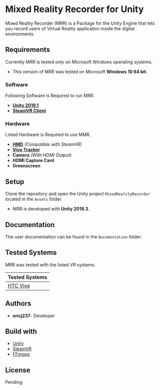 # Mixed Reality Recorder for Unity

Mixed Reality Recorder (MRR) is a Package for the Unity Engine that lets you record users of Virtual Reality application inside the digital environments.

## Requirements

Currently MRR is tested only on Microsoft Windows operating systems.

- This version of MRR was tested on Microsoft **Windows 10 64 bit**.

### Software

Following Software is Required to run MRR.

- **[Unity 2019.1](https://blogs.unity3d.com/2019/04/16/introducing-unity-2019-1/)**
- **[SteamVR Client](https://store.steampowered.com/app/250820/SteamVR/)**

### Hardware

Listed Hardware is Required to use MMR.

- **[HMD](https://store.steampowered.com/steamvr#WhatYouNeed)** *(Compatible with SteamVR)*
- **[Vive Tracker](https://www.vive.com/eu/vive-tracker/)**
- **Camera** *(With HDMI Output)*
- **HDMI Capture Card**
- **Greenscreen**

## Setup

Clone the repository and open the Unity project `MixedRealityRecorder` located in the `Assets` folder.

- MRR is developed with **Unity 2019.3**.

## Documentation

The user documentation can be found in the `Documentation` folder.

## Tested Systems

MRR was tested with the listed VR systems.

| Tested Systems                                                          |
| ----------------------------------------------------------------------- |
| [HTC Vive](https://www.vive.com/eu/product/#vive%20series)              |

## Authors

- **ericj237**- Developer

## Build with

- [Unity](https://unity.com/)
- [SteamVR](https://store.steampowered.com/steamvr)
- [FFmpeg](https://www.ffmpeg.org/)

## License

Pending
